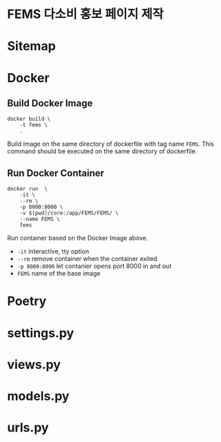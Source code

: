 # FEMS 다소비 홍보 페이지 제작

# Sitemap

# Docker
## Build Docker Image	
```docker
docker build \
	-t fems \ 
	.
```
Build image on the same directory of dockerfile with tag name `FEMS`.
This command should be executed on the same directory of dockerfile.


## Run Docker Container
```docker
docker run 	\
	-it \
	--rm \
	-p 8000:8000 \
	-v $(pwd)/core:/app/FEMS/FEMS/ \
	--name FEMS \
	fems
```
Run container based on the Docker Image above.
- `-it` interactive, tty option
- `--rm` remove container when the container exited
- `-p 8000:8000` let contanier opens port 8000 in and out
- `FEMS` name of the base image 

# Poetry

# settings.py

# views.py

# models.py

# urls.py

